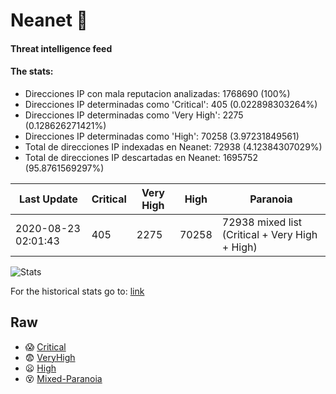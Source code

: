 # Neanet :hocho:
#### Threat intelligence feed
#### The stats:

- Direcciones IP con mala reputacion analizadas: 1768690 (100%)
- Direcciones IP determinadas como 'Critical':  405 (0.022898303264%)
- Direcciones IP determinadas como 'Very High':  2275 (0.128626271421%)
- Direcciones IP determinadas como 'High':  70258 (3.97231849561)
- Total de direcciones IP indexadas en Neanet:  72938 (4.12384307029%)
- Total de direcciones IP descartadas en Neanet:  1695752 (95.8761569297%)

| Last Update | Critical | Very High | High | Paranoia |
| --- | --- | --- | --- | --- |
| 2020-08-23 02:01:43 | 405 | 2275 | 70258 | 72938 mixed list (Critical + Very High + High)|

![Stats](https://docs.google.com/spreadsheets/d/e/2PACX-1vSnaNMIXVabIpDJjufMlzH7poXnshF3mgd8Is1g9ytUEzVsP5my4Trn8f-xkoLLQ38xpL3HtmUexLo6/pubchart?oid=501124687&format=image)

For the historical stats go to: [link](/stats.csv)
## Raw
- :scream: [Critical](https://raw.githubusercontent.com/JavaGarcia/Neanet/master/blacklists/neanet_critical.txt)
- :fearful: [VeryHigh](https://raw.githubusercontent.com/JavaGarcia/Neanet/master/blacklists/neanet_veryHigh.txtt)
- :frowning: [High](https://raw.githubusercontent.com/JavaGarcia/Neanet/master/blacklists/neanet_high.txt)
- :dizzy_face: [Mixed-Paranoia](https://raw.githubusercontent.com/JavaGarcia/Neanet/master/blacklists/neanet_all.txt)




























































































































































































































































































































































































